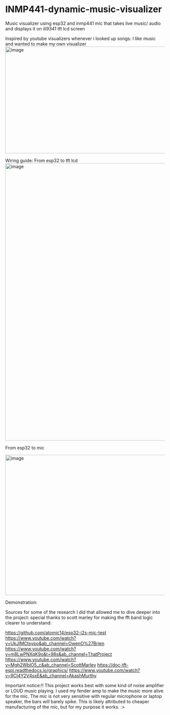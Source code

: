 # INMP441-dynamic-music-visualizer
Music visualizer using esp32 and inmp441 mic that takes live music/ audio and displays it on ili9341 tft lcd screen

Inspired by youtube visualizers whenever i looked up songs: I like music and wanted to make my own visualizer
<img width="600" height="338" alt="image" src="https://github.com/user-attachments/assets/80d987a9-5d6b-4a62-965f-78e155c0d62f" />


Wiring guide:
From esp32 to tft lcd
<img width="975" height="878" alt="image" src="https://github.com/user-attachments/assets/0c9e6e78-e8b9-406a-a6df-08e9d42102d8" />

From esp32 to mic

<img width="724" height="444" alt="image" src="https://github.com/user-attachments/assets/9a7b7f42-4fab-4f4d-bd72-12599431b6f3" />


Demonstration:


Sources for some of the research I did that allowed me to dive deeper into the project: special thanks to scott marley for making the fft band logic clearer to understand:

https://github.com/atomic14/esp32-i2s-mic-test
https://www.youtube.com/watch?v=UkJIMCtsypo&ab_channel=OwenO%27Brien
https://www.youtube.com/watch?v=m8LwPNXqK9o&t=98s&ab_channel=ThatProject
https://www.youtube.com/watch?v=Mgh2WblO5_c&ab_channel=ScottMarley
https://doc-tft-espi.readthedocs.io/graphics/
https://www.youtube.com/watch?v=9CI4Y2V4sxE&ab_channel=AkashMurthy

Important notice:!!
This project works best with some kind of noise amplifier or LOUD music playing. I used my fender amp to make the music more alive for the mic. The mic is not very sensitive with regular microphone or laptop speaker, the bars will barely spike. This is likely attributed to cheaper manufacturing of the mic, but for my purpose it works. :>

